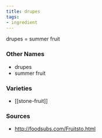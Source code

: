 ```yaml
---
title: drupes
tags:
- ingredient
---
```

drupes = summer fruit

### Other Names

* drupes
* summer fruit

### Varieties

* [[stone-fruit]]

### Sources
* http://foodsubs.com/Fruitsto.html
